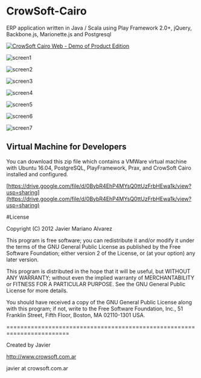 CrowSoft-Cairo
==============

ERP application written in Java / Scala using Play Framework 2.0+, jQuery, Backbone.js, Marionette.js and Postgresql

[![CrowSoft Cairo Web - Demo of Product Edition](https://cloud.githubusercontent.com/assets/1075455/12123469/e80e9bb8-b3bf-11e5-8c86-976c294baf3f.png)](https://www.youtube.com/watch?v=MSn4-MozrsY)

![screen1](https://cloud.githubusercontent.com/assets/1075455/12122561/a0b1475c-b3ba-11e5-8972-9cdba7ce462e.png)

![screen2](https://cloud.githubusercontent.com/assets/1075455/12122579/b65f6ade-b3ba-11e5-8cc9-966508b32a35.png)

![screen3](https://cloud.githubusercontent.com/assets/1075455/12122594/c9ec6cdc-b3ba-11e5-8d82-5508ca78801a.png)

![screen4](https://cloud.githubusercontent.com/assets/1075455/12122605/dfea96ee-b3ba-11e5-95ae-9274fbf11c71.png)

![screen5](https://cloud.githubusercontent.com/assets/1075455/12122620/f2ca12a8-b3ba-11e5-8b22-633c573a61f4.png)

![screen6](https://cloud.githubusercontent.com/assets/1075455/12122825/3716e728-b3bc-11e5-9cee-8e87ddeb004e.png)

![screen7](https://cloud.githubusercontent.com/assets/1075455/12122834/483d3566-b3bc-11e5-85aa-f03bc314fa7a.png)

## Virtual Machine for Developers

You can download this zip file which contains a VMWare virtual machine with Ubuntu 16.04, PostgreSQL, PlayFramework, Prax, and CrowSoft Cairo installed and configured.

[https://drive.google.com/file/d/0BybR4EhP4MYsQ0ttUzFrbHEwa1k/view?usp=sharing](https://drive.google.com/file/d/0BybR4EhP4MYsQ0ttUzFrbHEwa1k/view?usp=sharing)


#License

Copyright (C) 2012  Javier Mariano Alvarez

This program is free software; you can redistribute it and/or modify
it under the terms of the GNU General Public License as published by
the Free Software Foundation; either version 2 of the License, or
(at your option) any later version.

This program is distributed in the hope that it will be useful,
but WITHOUT ANY WARRANTY; without even the implied warranty of
MERCHANTABILITY or FITNESS FOR A PARTICULAR PURPOSE.  See the
GNU General Public License for more details.

You should have received a copy of the GNU General Public License along
with this program; if not, write to the Free Software Foundation, Inc.,
51 Franklin Street, Fifth Floor, Boston, MA 02110-1301 USA.

========================================================================

Created by Javier

http://www.crowsoft.com.ar

javier at crowsoft.com.ar

